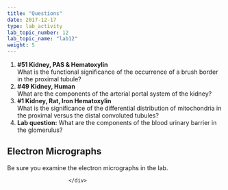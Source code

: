 ```yaml
---
title: "Questions"
date: 2017-12-17
type: lab_activity
lab_topic_number: 12
lab_topic_name: "lab12"
weight: 5
---
```

<div class="entrybody">
						
<ol>
<li><b>#51 Kidney, <span class="caps">PAS </span>&amp; Hematoxylin</b> <br>
What is the functional significance of the occurrence of a brush border in the proximal tubule? </li>
<li><b>#49 Kidney, Human</b><br>
What are the components of the arterial portal system of the kidney?</li>
<li><b>#1 Kidney, Rat, Iron Hematoxylin</b> <br>
What is the significance of the differential distribution of mitochondria in the proximal versus the distal convoluted tubules? </li>
<li><b>Lab question:</b> What are the components of the blood urinary barrier in the glomerulus?</li>
</ol>



<h2>Electron Micrographs</h2>

<p>Be sure you examine the electron micrographs in the lab.</p>
						
						
						</div>
